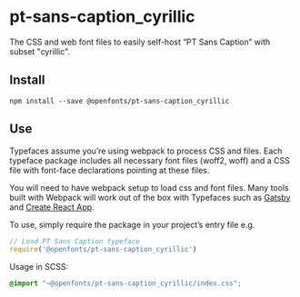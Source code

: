 
# pt-sans-caption_cyrillic

The CSS and web font files to easily self-host “PT Sans Caption” with subset "cyrillic".

## Install

`npm install --save @openfonts/pt-sans-caption_cyrillic`

## Use

Typefaces assume you’re using webpack to process CSS and files. Each typeface
package includes all necessary font files (woff2, woff) and a CSS file with
font-face declarations pointing at these files.

You will need to have webpack setup to load css and font files. Many tools built
with Webpack will work out of the box with Typefaces such as [Gatsby](https://github.com/gatsbyjs/gatsby)
and [Create React App](https://github.com/facebookincubator/create-react-app).

To use, simply require the package in your project’s entry file e.g.

```javascript
// Load PT Sans Caption typeface
require('@openfonts/pt-sans-caption_cyrillic')
```

Usage in SCSS:
```scss
@import "~@openfonts/pt-sans-caption_cyrillic/index.css";
```
